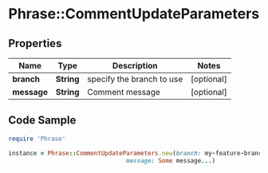 # Phrase::CommentUpdateParameters

## Properties

Name | Type | Description | Notes
------------ | ------------- | ------------- | -------------
**branch** | **String** | specify the branch to use | [optional] 
**message** | **String** | Comment message | [optional] 

## Code Sample

```ruby
require 'Phrase'

instance = Phrase::CommentUpdateParameters.new(branch: my-feature-branch,
                                 message: Some message...)
```


